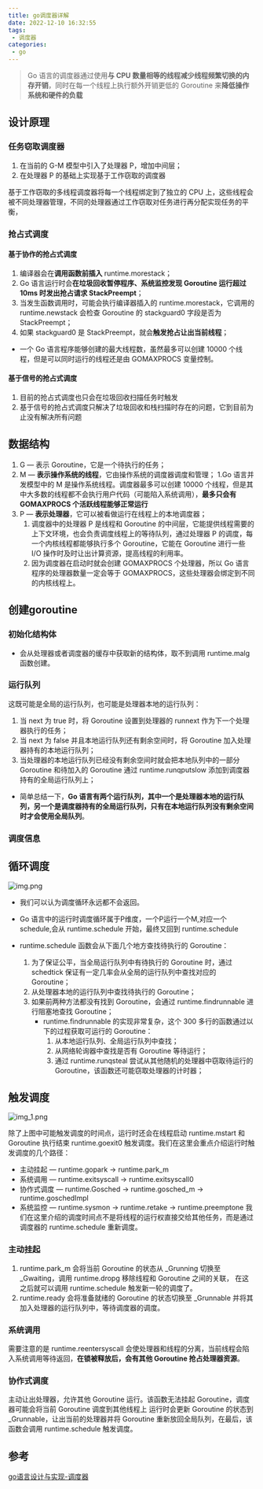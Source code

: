 ```yaml
---
title: go调度器详解
date: 2022-12-10 16:32:55
tags: 
 - 调度器
categories:
 - go
---
```

> Go 语言的调度器通过使用**与 CPU 数量相等的线程减少线程频繁切换的内存开销**，同时在每一个线程上执行额外开销更低的 Goroutine 来**降低操作系统和硬件的负载**
<!-- more -->
## 设计原理
### 任务窃取调度器
1. 在当前的 G-M 模型中引入了处理器 P，增加中间层；
2. 在处理器 P 的基础上实现基于工作窃取的调度器

基于工作窃取的多线程调度器将每一个线程绑定到了独立的 CPU 上，这些线程会被不同处理器管理，不同的处理器通过工作窃取对任务进行再分配实现任务的平衡，

### 抢占式调度
#### 基于协作的抢占式调度
1. 编译器会在**调用函数前插入** runtime.morestack；
2. Go 语言运行时会**在垃圾回收暂停程序、系统监控发现 Goroutine 运行超过 10ms 时发出抢占请求 StackPreempt**；
3. 当发生函数调用时，可能会执行编译器插入的 runtime.morestack，它调用的 runtime.newstack 会检查 Goroutine 的 stackguard0 字段是否为 StackPreempt；
4. 如果 stackguard0 是 StackPreempt，就会**触发抢占让出当前线程**；

* 一个 Go 语言程序能够创建的最大线程数，虽然最多可以创建 10000 个线程，但是可以同时运行的线程还是由 GOMAXPROCS 变量控制。
#### 基于**信号**的抢占式调度
1. 目前的抢占式调度也只会在垃圾回收扫描任务时触发
2. 基于信号的抢占式调度只解决了垃圾回收和栈扫描时存在的问题，它到目前为止没有解决所有问题

## 数据结构
1. G — 表示 Goroutine，它是一个待执行的任务；
2. M — **表示操作系统的线程**，它由操作系统的调度器调度和管理；
    1.Go 语言并发模型中的 M 是操作系统线程。调度器最多可以创建 10000 个线程，但是其中大多数的线程都不会执行用户代码（可能陷入系统调用），**最多只会有 GOMAXPROCS 个活跃线程能够正常运行**
3. P — **表示处理器**，它可以被看做运行在线程上的本地调度器； 
   1. 调度器中的处理器 P 是线程和 Goroutine 的中间层，它能提供线程需要的上下文环境，也会负责调度线程上的等待队列，通过处理器 P 的调度，每一个内核线程都能够执行多个 Goroutine，它能在 Goroutine 进行一些 I/O 操作时及时让出计算资源，提高线程的利用率。 
   2. 因为调度器在启动时就会创建 GOMAXPROCS 个处理器，所以 Go 语言程序的处理器数量一定会等于 GOMAXPROCS，这些处理器会绑定到不同的内核线程上。

## 创建goroutine
### 初始化结构体
* 会从处理器或者调度器的缓存中获取新的结构体，取不到调用 runtime.malg 函数创建。
### 运行队列
这既可能是全局的运行队列，也可能是处理器本地的运行队列：
1. 当 next 为 true 时，将 Goroutine 设置到处理器的 runnext 作为下一个处理器执行的任务；
2. 当 next 为 false 并且本地运行队列还有剩余空间时，将 Goroutine 加入处理器持有的本地运行队列；
3. 当处理器的本地运行队列已经没有剩余空间时就会把本地队列中的一部分 Goroutine 和待加入的 Goroutine 通过 runtime.runqputslow 添加到调度器持有的全局运行队列上；

* 简单总结一下，**Go 语言有两个运行队列，其中一个是处理器本地的运行队列，另一个是调度器持有的全局运行队列，只有在本地运行队列没有剩余空间时才会使用全局队列**。
### 调度信息

## 循环调度
![img.png](/images/go_schedule/img.png)
* 我们可以认为调度循环永远都不会返回。
* Go 语言中的运行时调度循环属于P维度，一个P运行一个M,对应一个schedule,会从 runtime.schedule 开始，最终又回到 runtime.schedule


* runtime.schedule 函数会从下面几个地方查找待执行的 Goroutine：

  1. 为了保证公平，当全局运行队列中有待执行的 Goroutine 时，通过 schedtick 保证有一定几率会从全局的运行队列中查找对应的 Goroutine；
  2. 从处理器本地的运行队列中查找待执行的 Goroutine；
  3. 如果前两种方法都没有找到 Goroutine，会通过 runtime.findrunnable 进行阻塞地查找 Goroutine； 
     * runtime.findrunnable 的实现非常复杂，这个 300 多行的函数通过以下的过程获取可运行的 Goroutine：
       1. 从本地运行队列、全局运行队列中查找；
       2. 从网络轮询器中查找是否有 Goroutine 等待运行；
       3. 通过 runtime.runqsteal 尝试从其他随机的处理器中窃取待运行的 Goroutine，该函数还可能窃取处理器的计时器；
## 触发调度
![img_1.png](/images/go_schedule/img_1.png)

除了上图中可能触发调度的时间点，运行时还会在线程启动 runtime.mstart 和 Goroutine 执行结束 runtime.goexit0 触发调度。我们在这里会重点介绍运行时触发调度的几个路径：

* 主动挂起 — runtime.gopark -> runtime.park_m
* 系统调用 — runtime.exitsyscall -> runtime.exitsyscall0
* 协作式调度 — runtime.Gosched -> runtime.gosched_m -> runtime.goschedImpl
* 系统监控 — runtime.sysmon -> runtime.retake -> runtime.preemptone
我们在这里介绍的调度时间点不是将线程的运行权直接交给其他任务，而是通过调度器的 runtime.schedule 重新调度。
### 主动挂起
1. runtime.park_m 会将当前 Goroutine 的状态从 _Grunning 切换至 _Gwaiting，调用 runtime.dropg 移除线程和 Goroutine 之间的关联，
在这之后就可以调用 runtime.schedule 触发新一轮的调度了。
2. runtime.ready 会将准备就绪的 Goroutine 的状态切换至 _Grunnable 并将其加入处理器的运行队列中，等待调度器的调度。

### 系统调用
需要注意的是 runtime.reentersyscall 会使处理器和线程的分离，当前线程会陷入系统调用等待返回，**在锁被释放后，会有其他 Goroutine 抢占处理器资源**。

### 协作式调度 
主动让出处理器，允许其他 Goroutine 运行。该函数无法挂起 Goroutine，调度器可能会将当前 Goroutine 调度到其他线程上
运行时会更新 Goroutine 的状态到 _Grunnable，让出当前的处理器并将 Goroutine 重新放回全局队列，在最后，该函数会调用 runtime.schedule 触发调度。

## 参考
[go语言设计与实现-调度器](https://draveness.me/golang/docs/part3-runtime/ch06-concurrency/golang-goroutine/#%E5%8D%8F%E4%BD%9C%E5%BC%8F%E8%B0%83%E5%BA%A6)